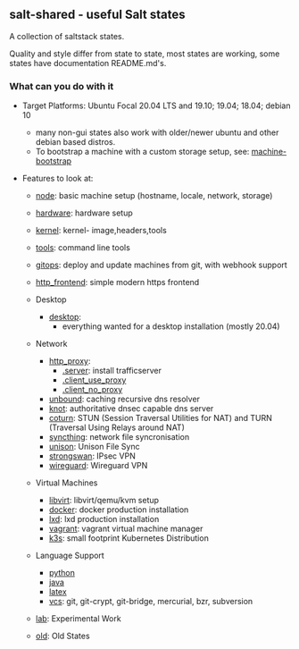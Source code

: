 ## salt-shared - useful Salt states

A collection of saltstack states.

Quality and style differ from state to state, most states are working,
some states have documentation README.md's.

### What can you do with it

* Target Platforms: Ubuntu Focal 20.04 LTS and 19.10; 19.04; 18.04; debian 10
    * many non-gui states also work with older/newer ubuntu and other debian based distros.
    * To bootstrap a machine with a custom storage setup, see:
      [machine-bootstrap](https://github.com/wuxxin/machine-bootstrap)

* Features to look at:
    * [node](node): basic machine setup (hostname, locale, network, storage)
    * [hardware](hardware): hardware setup
    * [kernel](kernel): kernel- image,headers,tools
    * [tools](tools): command line tools
    * [gitops](gitops): deploy and update machines from git, with webhook support
    * [http_frontend](http_frontend): simple modern https frontend

    * Desktop
        * [desktop](desktop):
          * everything wanted for a desktop installation (mostly 20.04)

    * Network
        * [http_proxy](http_proxy):
            * [.server](http_proxy/server.sls): install trafficserver
            * [.client_use_proxy](http_proxy/client_use_proxy.sls)
            * [.client_no_proxy](http_proxy/client_no_proxy.sls)
        * [unbound](unbound): caching recursive dns resolver
        * [knot](knot): authoritative dnsec capable dns server
        * [coturn](coturn): STUN (Session Traversal Utilities for NAT) and TURN (Traversal Using Relays
 around NAT)
        * [syncthing](syncthing): network file syncronisation
        * [unison](unison): Unison File Sync
        * [strongswan](strongswan): IPsec VPN
        * [wireguard](wireguard): Wireguard VPN

    * Virtual Machines
        * [libvirt](libvirt): libvirt/qemu/kvm setup
        * [docker](docker): docker production installation
        * [lxd](lxd): lxd production installation
        * [vagrant](vagrant): vagrant virtual machine manager
        * [k3s](k3s): small footprint Kubernetes Distribution

    * Language Support
        * [python](python)
        * [java](java)
        * [latex](latex)
        * [vcs](vcs): git, git-crypt, git-bridge, mercurial, bzr, subversion

    * [lab](lab): Experimental Work
    * [old](old): Old States
